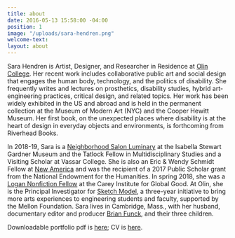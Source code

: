 ```yaml
---
title: about
date: 2016-05-13 15:58:00 -04:00
position: 1
image: "/uploads/sara-hendren.png"
welcome-text: 
layout: about
---
```


Sara Hendren is Artist, Designer, and Researcher in Residence at [Olin College](http://olin.edu/). Her recent work includes collaborative public art and social design that engages the human body, technology, and the politics of disability. She frequently writes and lectures on prosthetics, disability studies, hybrid art-engineering practices, critical design, and related topics. Her work has been widely exhibited in the US and abroad and is held in the permanent collection at the Museum of Modern Art (NYC) and the Cooper Hewitt Museum. Her first book, on the unexpected places where disability is at the heart of design in everyday objects and environments, is forthcoming from Riverhead Books. 

In 2018-19, Sara is a [Neighborhood Salon Luminary](https://www.gardnermuseum.org/about/community-efforts/luminaries) at the Isabella Stewart Gardner Museum and the Tatlock Fellow in Multidisciplinary Studies and a Visiting Scholar at Vassar College. She is also an Eric & Wendy Schmidt Fellow at [New America](https://www.newamerica.org/fellows/current-roster/) and was the recipient of a 2017 Public Scholar grant from the National Endowment for the Humanities. In spring 2018, she was a [Logan Nonfiction Fellow]((http://careyinstitute.org/nonfiction/logan-nonfiction-program-welcomes-spring-2018-fellows-carey-institute/)) at the Carey Institute for Global Good. At Olin, she is the Principal Investigator for [Sketch Model](http://olin.edu/collaborate/sketch-model/), a three-year initiative to bring more arts experiences to engineering students and faculty, supported by the Mellon Foundation. Sara lives in Cambridge, Mass., with her husband, documentary editor and producer [Brian Funck](http://www.brianfunck.com/), and their three children.

Downloadable portfolio pdf is [here](https://drive.google.com/file/d/0B59TJ2hc29NFYmFfZUYwUlNKNHc/view?usp=sharing); CV is [here](https://drive.google.com/file/d/0B59TJ2hc29NFTTVmX0Q5R05ZZWs/view?usp=sharing).

